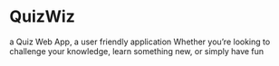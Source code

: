 # QuizWiz
a Quiz Web App, a user friendly application Whether you’re looking to challenge your knowledge, learn something new, or simply have fun
